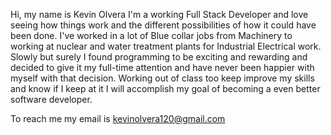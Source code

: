 Hi, my name is Kevin Olvera I'm a working Full Stack Developer and love seeing how things work and the different possibilities of how it could have been done. I've worked in a lot of Blue collar jobs from Machinery to working at nuclear and water treatment plants for Industrial Electrical work. Slowly but surely I found programming to be exciting and rewarding and decided to give it my full-time attention and have never been happier with myself with that decision. Working out of class too keep improve my skills and know if I keep at it I will accomplish my goal of becoming a even better software developer.

To reach me my email is kevinolvera120@gmail.com
<!---
kevinx120/kevinx120 is a ✨ special ✨ repository because its `README.md` (this file) appears on your GitHub profile.
You can click the Preview link to take a look at your changes.
--->
